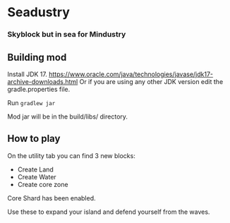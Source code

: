 # Seadustry
### Skyblock but in sea for Mindustry

## Building mod
Install JDK 17. https://www.oracle.com/java/technologies/javase/jdk17-archive-downloads.html
Or if you are using any other JDK version edit the gradle.properties file.

Run `gradlew jar`

Mod jar will be in the build/libs/ directory.

## How to play
On the utility tab you can find 3 new blocks:
* Create Land
* Create Water
* Create core zone

Core Shard has been enabled.

Use these to expand your island and defend yourself from the waves.
